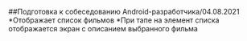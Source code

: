 ##Подготовка к собеседованию Android-разработчика/04.08.2021
*Отображает список фильмов
*При тапе на элемент списка отображается экран с описанием выбранного фильма
